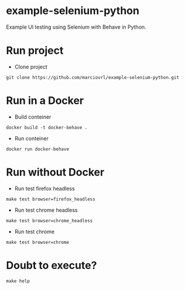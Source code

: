 # example-selenium-python

Example UI testing using Selenium with Behave in Python.

# Run project

- Clone project

```
git clone https://github.com/marciovrl/example-selenium-python.git
```

# Run in a Docker

- Build conteiner

```
docker build -t docker-behave .
```

- Run conteiner

```
docker run docker-behave
```

# Run without Docker

- Run test firefox headless

```
make test browser=firefox_headless
```

- Run test chrome headless

```
make test browser=chrome_headless
```

- Run test chrome

```
make test browser=chrome
```

# Doubt to execute?

```
make help
```
